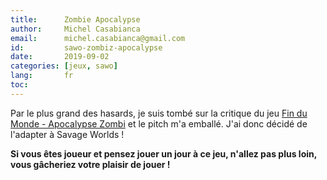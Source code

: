 ```yaml
---
title:      Zombie Apocalypse
author:     Michel Casabianca
email:      michel.casabianca@gmail.com
id:         sawo-zombiz-apocalypse
date:       2019-09-02
categories: [jeux, sawo]
lang:       fr
toc:        
---
```


Par le plus grand des hasards, je suis tombé sur la critique du jeu [Fin du Monde - Apocalypse Zombi](https://www.youtube.com/watch?v=BE71xrgDKok) et le pitch m'a emballé. J'ai donc décidé de l'adapter à Savage Worlds !

**Si vous êtes joueur et pensez jouer un jour à ce jeu, n'allez pas plus loin, vous gâcheriez votre plaisir de jouer !**

<!--more-->

